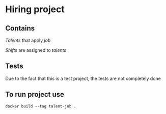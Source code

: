 # Hiring project

## Contains

*Talents* that apply *job*

*Shifts* are assigned to *talents*

## Tests

Due to the fact that this is a test project, the tests are not completely done

## To run project use

`docker build --tag talent-job .`
